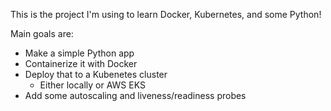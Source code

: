 This is the project I'm using to learn Docker, Kubernetes, and some Python!

Main goals are:
- Make a simple Python app
- Containerize it with Docker
- Deploy that to a Kubenetes cluster 
    - Either locally or AWS EKS
- Add some autoscaling and liveness/readiness probes